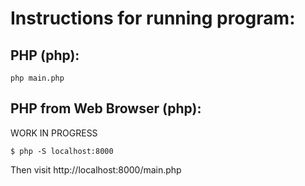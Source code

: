 # Instructions for running program:

## PHP (php):
```
php main.php
```

## PHP from Web Browser (php):
WORK IN PROGRESS
```
$ php -S localhost:8000
```
Then visit http://localhost:8000/main.php
